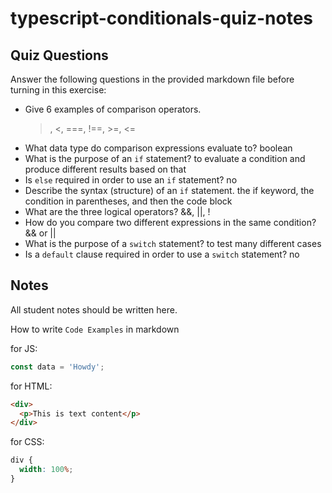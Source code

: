 # typescript-conditionals-quiz-notes

## Quiz Questions

Answer the following questions in the provided markdown file before turning in this exercise:

- Give 6 examples of comparison operators.
  > , <, ===, !==, >=, <=
- What data type do comparison expressions evaluate to?
  boolean
- What is the purpose of an `if` statement?
  to evaluate a condition and produce different results based on that
- Is `else` required in order to use an `if` statement?
  no
- Describe the syntax (structure) of an `if` statement.
  the if keyword, the condition in parentheses, and then the code block
- What are the three logical operators?
  &&, ||, !
- How do you compare two different expressions in the same condition?
  && or ||
- What is the purpose of a `switch` statement?
  to test many different cases
- Is a `default` clause required in order to use a `switch` statement?
  no

## Notes

All student notes should be written here.

How to write `Code Examples` in markdown

for JS:

```javascript
const data = 'Howdy';
```

for HTML:

```html
<div>
  <p>This is text content</p>
</div>
```

for CSS:

```css
div {
  width: 100%;
}
```
